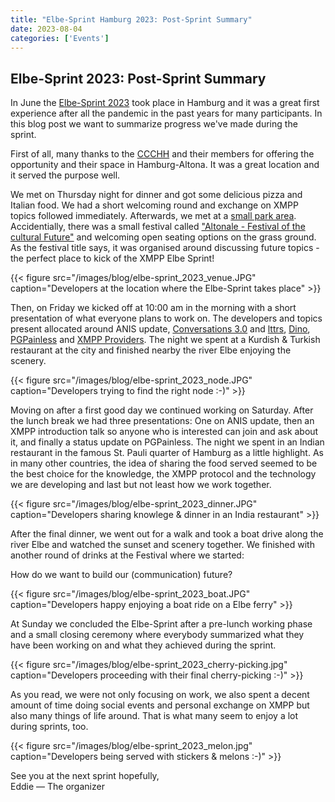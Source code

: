 ```yaml
---
title: "Elbe-Sprint Hamburg 2023: Post-Sprint Summary"
date: 2023-08-04
categories: ['Events']
---
```


## Elbe-Sprint 2023: Post-Sprint Summary

In June the [Elbe-Sprint 2023](https://xmpp.org/2023/04/elbe-sprint-hamburg-2023/) took place in Hamburg and it was a great first experience after all the pandemic in the past years for many participants.
In this blog post we want to summarize progress we've made during the sprint.

First of all, many thanks to the [CCCHH](https://www.hamburg.ccc.de/) and their members for offering the opportunity and their space in Hamburg-Altona. It was a great location and it served the purpose well.

We met on Thursday night for dinner and got some delicious pizza and Italian food. We had a short welcoming round and exchange on XMPP topics followed immediately. Afterwards, we met at a [small park area](https://osm.org/go/0HoGQM9A?m=). Accidentially, there was a small festival called ["Altonale - Festival of the cultural Future"](https://www.altonale.de/altonale-festival/) and welcoming open seating options on the grass ground. As the festival title says, it was organised around discussing future topics - the perfect place to kick of the XMPP Elbe Sprint!

{{< figure src="/images/blog/elbe-sprint_2023_venue.JPG" caption="Developers at the location where the Elbe-Sprint takes place" >}}

Then, on Friday we kicked off at 10:00 am in the morning with a short presentation of what everyone plans to work on. The developers and topics present allocated around ANIS update, [Conversations 3.0](https://conversations.im/) and [lttrs](https://codeberg.org/iNPUTmice/lttrs-android), [Dino](https://dino.im/), [PGPainless](https://gh.pgpainless.org/) and [XMPP Providers](https://providers.xmpp.net/).
The night we spent at a Kurdish & Turkish restaurant at the city and finished nearby the river Elbe enjoying the scenery.

{{< figure src="/images/blog/elbe-sprint_2023_node.JPG" caption="Developers trying to find the right node :-)" >}}

Moving on after a first good day we continued working on Saturday. After the lunch break we had three presentations: One on ANIS update, then an XMPP introduction talk so anyone who is interested can join and ask about it, and finally a status update on PGPainless. The night we spent in an Indian restaurant in the famous St. Pauli quarter of Hamburg as a little highlight. As in many other countries, the idea of sharing the food served seemed to be the best choice for the knowledge, the XMPP protocol and the technology we are developing and last but not least how we work together.

{{< figure src="/images/blog/elbe-sprint_2023_dinner.JPG" caption="Developers sharing knowlege & dinner in an India restaurant" >}}

After the final dinner, we went out for a walk and took a boat drive along the river Elbe and watched the sunset and scenery together. We finished with another round of drinks at the Festival where we started:

How do we want to build our (communication) future?

{{< figure src="/images/blog/elbe-sprint_2023_boat.JPG" caption="Developers happy enjoying a boat ride on a Elbe ferry" >}}

At Sunday we concluded the Elbe-Sprint after a pre-lunch working phase and a small closing ceremony where everybody summarized what they have been working on and what they achieved during the sprint.

{{< figure src="/images/blog/elbe-sprint_2023_cherry-picking.jpg" caption="Developers proceeding with their final cherry-picking :-)" >}}

As you read, we were not only focusing on work, we also spent a decent amount of time doing social events and personal exchange on XMPP but also many things of life around. That is what many seem to enjoy a lot during sprints, too.

{{< figure src="/images/blog/elbe-sprint_2023_melon.jpg" caption="Developers being served with stickers & melons :-)" >}}

See you at the next sprint hopefully,  
Eddie — The organizer
